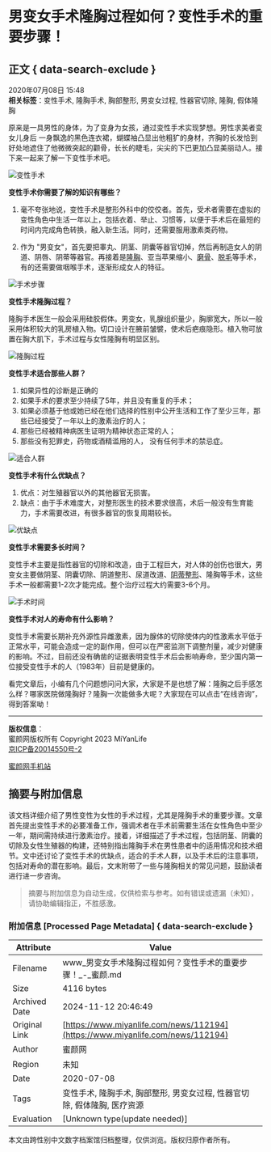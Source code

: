 # 男变女手术隆胸过程如何？变性手术的重要步骤！

## 正文 { data-search-exclude }


2020年07月08日 15:48  
**相关标签**：变性手术, 隆胸手术, 胸部整形, 男变女过程, 性器官切除, 隆胸, 假体隆胸  

原来是一具男性的身体，为了变身为女孩，通过变性手术实现梦想。男性求美者变女儿身后 一身飘逸的黑色连衣裙，蝴蝶袖凸显出他粗犷的身材，齐胸的长发恰到好处地遮住了他微微突起的颧骨，长长的睫毛，尖尖的下巴更加凸显美丽动人。接下来一起来了解一下变性手术吧。

![变性手术](https://img.miyanlife.com/mnt/Editor/2020-07-04/5f005f40abb2c.jpg)

**变性手术你需要了解的知识有哪些？**

1. 毫不夸张地说，变性手术是整形外科中的佼佼者。首先，受术者需要在虚拟的变性角色中生活一年以上，包括衣着、举止、习惯等，以便于手术后在最短的时间内完成角色转换，融入新生活。同时，还需要服用激素类药物。
   
2. 作为 "男变女"，首先要把睾丸、阴茎、阴囊等器官切掉，然后再制造女人的阴道、阴唇、阴蒂等器官。再接着是[隆胸](https://miyanlife.com/project/53)、亚当苹果缩小、[磨骨](https://miyanlife.com/project/35)、[脱毛](https://miyanlife.com/project/98)等手术，有的还需要做咽喉手术，逐渐形成女人的特征。

![手术步骤](https://img.miyanlife.com/mnt/Editor/2020-07-04/5f005f49c7269.jpg)

**变性手术隆胸过程？**

隆胸手术医生一般会采用硅胶假体。男变女，乳腺组织量少，胸廓宽大，所以一般采用体积较大的乳房植入物。切口设计在腋前皱襞，使术后疤痕隐形。植入物可放置在胸大肌下，手术过程与女性隆胸有明显区别。

![隆胸过程](https://img.miyanlife.com/mnt/Editor/2020-07-04/5f0060b21c912.jpg)

**变性手术适合那些人群？**

1. 如果异性的诊断是正确的
2. 如果手术的要求至少持续了5年，并且没有重复的手术；
3. 如果必须基于他或她已经在他们选择的性别中公开生活和工作了至少三年，那些已经接受了一年以上的激素治疗的人；
4. 那些已经被精神病医生证明为精神状态正常的人；
5. 那些没有犯罪史，药物或酒精滥用的人， 没有任何手术的禁忌症。

![适合人群](https://img.miyanlife.com/mnt/Editor/2020-07-04/5f005f544ef1f.jpg)

**变性手术有什么优缺点？**

1. 优点：对生殖器官以外的其他器官无损害。
2. 缺点：由于手术难度大，对整形医生的技术要求很高，术后一般没有生育能力，手术需要改进，有很多器官的恢复周期较长。

![优缺点](https://img.miyanlife.com/mnt/Editor/2020-07-04/5f005f5e125e8.jpg)

**变性手术需要多长时间？**

变性手术主要是指性器官的切除和改造，由于工程巨大，对人体的创伤也很大，男变女主要做阴茎、阴囊切除、阴道整形、尿道改道、[阴蒂整形](https://miyanlife.com/project/126)、隆胸等手术，这些手术一般都需要1-2次才能完成。整个治疗过程大约需要3-6个月。

![手术时间](https://img.miyanlife.com/mnt/Editor/2020-07-04/5f005f67c409e.jpg)

**变性手术对人的寿命有什么影响？**

变性手术需要长期补充外源性异雌激素，因为腺体的切除使体内的性激素水平低于正常水平，可能会造成一定的副作用，但可以在严密监测下调整剂量，减少对健康的影响。不过，目前还没有确凿的证据表明变性手术后会影响寿命，至少国内第一位接受变性手术的人（1983年）目前是健康的。

看完文章后，小编有几个问题想问问大家，大家是不是也想了解：隆胸之后手感怎么样？哪家医院做隆胸好？隆胸一次能做多大呢？大家现在可以点击“在线咨询”，得到答案呦！

---

**版权信息**：  
蜜颜网版权所有 Copyright 2023 MiYanLife  
[京ICP备20014550号-2](https://beian.miit.gov.cn/)  

[蜜颜网手机站](https://m.miyanlife.com)

## 摘要与附加信息

<!-- tcd_abstract -->
该文档详细介绍了男性变性为女性的手术过程，尤其是隆胸手术的重要步骤。文章首先提出变性手术的必要准备工作，强调术者在手术前需要生活在女性角色中至少一年，期间需持续进行激素治疗。接着，详细描述了手术过程，包括阴茎、阴囊的切除及女性生殖器的构建，还特别指出隆胸手术在男性患者中的适用情况和技术细节。文中还讨论了变性手术的优缺点，适合的手术人群，以及手术后的注意事项，包括对寿命的潜在影响。最后，文末附带了一些与隆胸相关的常见问题，鼓励读者进行进一步咨询。
<!-- tcd_abstract_end -->

> 摘要与附加信息为自动生成，仅供检索与参考。如有错误或遗漏（未知），请协助编辑指正，不胜感激。

### 附加信息 [Processed Page Metadata] { data-search-exclude }

| Attribute       | Value                                  |
|-----------------|----------------------------------------|
| Filename        | www_男变女手术隆胸过程如何？变性手术的重要步骤！_-_蜜颜.md                             |
| Size            | 4116 bytes                           |
| Archived Date   | 2024-11-12 20:46:49                             |
| Original Link   | [https://www.miyanlife.com/news/112194](https://www.miyanlife.com/news/112194)                       |
| Author          | 蜜颜网                               |
| Region          | 未知                               |
| Date            | 2020-07-08                                 |
| Tags            | 变性手术, 隆胸手术, 胸部整形, 男变女过程, 性器官切除, 假体隆胸, 医疗资源                                 |
| Evaluation            | [Unknown type(update needed)]                                 |
<!-- tcd_table_end -->

本文由跨性别中文数字档案馆归档整理，仅供浏览。版权归原作者所有。
